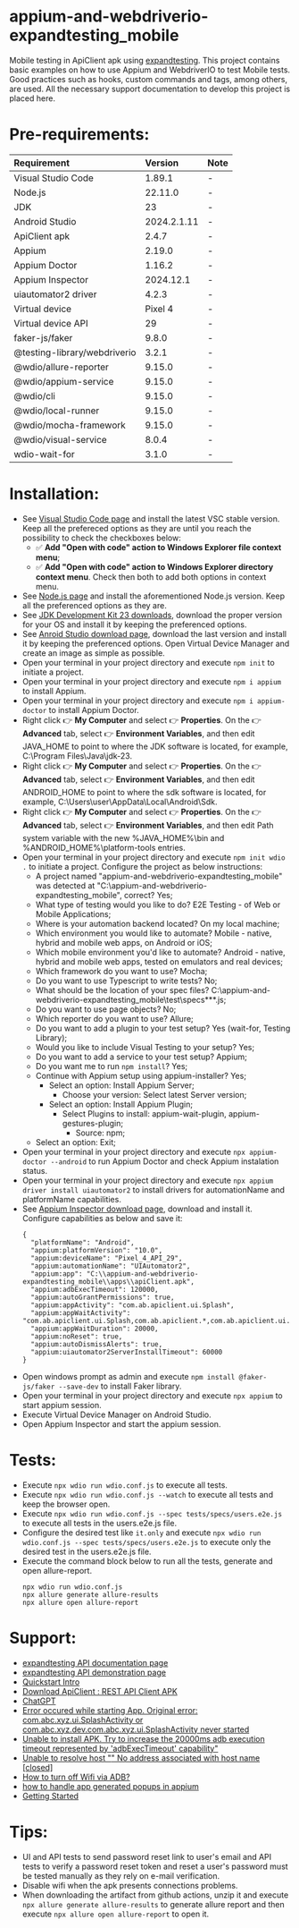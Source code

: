 # appium-and-webdriverio-expandtesting_mobile

Mobile testing in ApiClient apk using [expandtesting](https://practice.expandtesting.com/notes/api/api-docs/). This project contains basic examples on how to use Appium and WebdriverIO to test Mobile tests. Good practices such as hooks, custom commands and tags, among others, are used. All the necessary support documentation to develop this project is placed here. 

# Pre-requirements:

| Requirement                     | Version        | Note                                                            |
| :------------------------------ |:---------------| :-------------------------------------------------------------- |
| Visual Studio Code              | 1.89.1         | -                                                               |
| Node.js                         | 22.11.0        | -                                                               |
| JDK                             | 23             | -                                                               |
| Android Studio                  | 2024.2.1.11    | -                                                               |
| ApiClient apk                   | 2.4.7          | -                                                               |
| Appium                          | 2.19.0         | -                                                               |
| Appium Doctor                   | 1.16.2         | -                                                               |
| Appium Inspector                | 2024.12.1      | -                                                               |
| uiautomator2 driver             | 4.2.3          | -                                                               |
| Virtual device                  | Pixel 4        | -                                                               |
| Virtual device API              | 29             | -                                                               |
| faker-js/faker                  | 9.8.0          | -                                                               |
| @testing-library/webdriverio    | 3.2.1          | -                                                               |
| @wdio/allure-reporter           | 9.15.0         | -                                                               |
| @wdio/appium-service            | 9.15.0         | -                                                               |
| @wdio/cli                       | 9.15.0         | -                                                               |
| @wdio/local-runner              | 9.15.0         | -                                                               |
| @wdio/mocha-framework           | 9.15.0         | -                                                               |
| @wdio/visual-service            | 8.0.4          | -                                                               |
| wdio-wait-for                   | 3.1.0          | -                                                               |

# Installation:

- See [Visual Studio Code page](https://code.visualstudio.com/) and install the latest VSC stable version. Keep all the prefereced options as they are until you reach the possibility to check the checkboxes below: 
  - :white_check_mark: **Add "Open with code" action to Windows Explorer file context menu**; 
  - :white_check_mark: **Add "Open with code" action to Windows Explorer directory context menu**.
Check then both to add both options in context menu.
- See [Node.js page](https://nodejs.org/en) and install the aforementioned Node.js version. Keep all the preferenced options as they are.
- See [JDK Development Kit 23 downloads](https://www.oracle.com/in/java/technologies/downloads/#jdk23-windows), download the proper version for your OS and install it by keeping the preferenced options. 
- See [Anroid Studio download page](https://developer.android.com/), download the last version and install it by keeping the preferenced options. Open Virtual Device Manager and create an image as simple as possible. 
- Open your terminal in your project directory and execute ```npm init``` to initiate a project.
- Open your terminal in your project directory and execute ```npm i appium``` to install Appium.
- Open your terminal in your project directory and execute ```npm i appium-doctor``` to install Appium Doctor.
- Right click :point_right: **My Computer** and select :point_right: **Properties**. On the :point_right: **Advanced** tab, select :point_right: **Environment Variables**, and then edit JAVA_HOME to point to where the JDK software is located, for example, C:\Program Files\Java\jdk-23.
- Right click :point_right: **My Computer** and select :point_right: **Properties**. On the :point_right: **Advanced** tab, select :point_right: **Environment Variables**, and then edit ANDROID_HOME to point to where the sdk software is located, for example, C:\Users\user\AppData\Local\Android\Sdk.
- Right click :point_right: **My Computer** and select :point_right: **Properties**. On the :point_right: **Advanced** tab, select :point_right: **Environment Variables**, and then edit Path system variable with the new %JAVA_HOME%\bin and %ANDROID_HOME%\platform-tools entries.
- Open your terminal in your project directory and execute ```npm init wdio .``` to initiate a project. Configure the project as below instructions:
  - A project named "appium-and-webdriverio-expandtesting_mobile" was detected at "C:\appium-and-webdriverio-expandtesting_mobile", correct? Yes;
  - What type of testing would you like to do? E2E Testing - of Web or Mobile Applications;
  - Where is your automation backend located? On my local machine;
  - Which environment you would like to automate? Mobile - native, hybrid and mobile web apps, on Android or iOS;
  - Which mobile environment you'd like to automate? Android - native, hybrid and mobile web apps, tested on emulators and real devices;
  - Which framework do you want to use? Mocha;
  - Do you want to use Typescript to write tests? No;
  - What should be the location of your spec files? C:\appium-and-webdriverio-expandtesting_mobile\test\specs\**\*.js;
  - Do you want to use page objects? No;
  - Which reporter do you want to use? Allure;
  - Do you want to add a plugin to your test setup? Yes (wait-for, Testing Library);
  - Would you like to include Visual Testing to your setup? Yes;
  - Do you want to add a service to your test setup? Appium;
  - Do you want me to run ```npm install```? Yes;
  - Continue with Appium setup using appium-installer? Yes;
    - Select an option: Install Appium Server;
      - Choose your version: Select latest Server version;
    - Select an option: Install Appium Plugin;
      - Select Plugins to install: appium-wait-plugin, appium-gestures-plugin;
        - Source: npm;
  - Select an option: Exit;
- Open your terminal in your project directory and execute ```npx appium-doctor --android``` to run Appium Doctor and check Appium instalation status.
- Open your terminal in your project directory and execute ```npx appium driver install uiautomator2``` to install drivers for automationName and platformName capabilities.
- See [Appium Inspector download page](https://github.com/appium/appium-inspector/releases), download and install it. Configure capabilities as below and save it:
  ```
  {
    "platformName": "Android",
    "appium:platformVersion": "10.0",
    "appium:deviceName": "Pixel_4_API_29",
    "appium:automationName": "UIAutomator2",
    "appium:app": "C:\\appium-and-webdriverio-expandtesting_mobile\\apps\\apiClient.apk",
    "appium:adbExecTimeout": 120000,
    "appium:autoGrantPermissions": true,
    "appium:appActivity": "com.ab.apiclient.ui.Splash",
    "appium:appWaitActivity": "com.ab.apiclient.ui.Splash,com.ab.apiclient.*,com.ab.apiclient.ui.MainActivity",
    "appium:appWaitDuration": 20000,
    "appium:noReset": true,
    "appium:autoDismissAlerts": true,
    "appium:uiautomator2ServerInstallTimeout": 60000
  }
  ```  
- Open windows prompt as admin and execute ```npm install @faker-js/faker --save-dev``` to install Faker library.
- Open your terminal in your project directory and execute ```npx appium``` to start appium session.
- Execute Virtual Device Manager on Android Studio.
- Open Appium Inspector and start the appium session. 

# Tests:

- Execute ```npx wdio run wdio.conf.js``` to execute all tests. 
- Execute ```npx wdio run wdio.conf.js --watch``` to execute all tests and keep the browser open. 
- Execute ```npx wdio run wdio.conf.js --spec tests/specs/users.e2e.js``` to execute all tests in the users.e2e.js file. 
- Configure the desired test like ```it.only``` and execute ```npx wdio run wdio.conf.js --spec tests/specs/users.e2e.js``` to execute only the desired test in the users.e2e.js file.
- Execute the command block below to run all the tests, generate and open allure-report.
  ```
  npx wdio run wdio.conf.js
  npx allure generate allure-results 
  npx allure open allure-report
  ```

# Support:

- [expandtesting API documentation page](https://practice.expandtesting.com/notes/api/api-docs/)
- [expandtesting API demonstration page](https://www.youtube.com/watch?v=bQYvS6EEBZc)
- [Quickstart Intro](https://appium.io/docs/en/latest/quickstart/)
- [Download ApiClient : REST API Client APK](https://apiclient-rest-api-client.en.softonic.com/android/download)
- [ChatGPT](https://chatgpt.com/)
- [Error occured while starting App. Original error: com.abc.xyz.ui.SplashActivity or com.abc.xyz.dev.com.abc.xyz.ui.SplashActivity never started](https://stackoverflow.com/a/48531998)
- [Unable to install APK. Try to increase the 20000ms adb execution timeout represented by 'adbExecTimeout' capability"](https://github.com/appium/appium/issues/12287#issuecomment-1353643684)
- [Unable to resolve host "<URL here>" No address associated with host name [closed]](https://stackoverflow.com/a/31242237)
- [How to turn off Wifi via ADB?](https://stackoverflow.com/a/10038568)
- [how to handle app generated popups in appium](https://stackoverflow.com/a/54970700)
- [Getting Started](https://webdriver.io/docs/gettingstarted#run-test)

# Tips:

- UI and API tests to send password reset link to user's email and API tests to verify a password reset token and reset a user's password must be tested manually as they rely on e-mail verification. 
- Disable wifi when the apk presents connections problems.
- When downloading the artifact from github actions, unzip it and execute ```npx allure generate allure-results``` to generate allure report and then execute ```npx allure open allure-report``` to open it.

